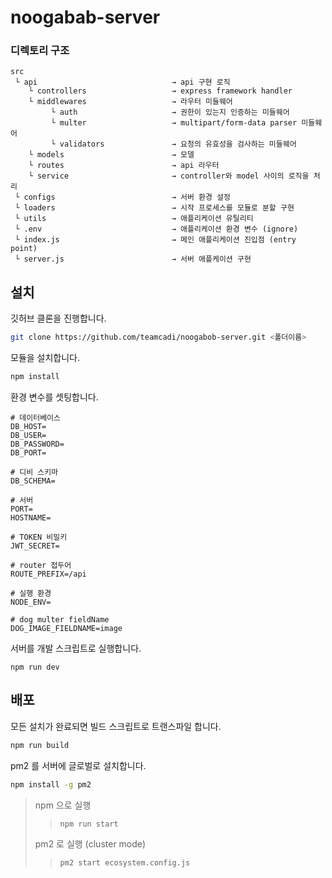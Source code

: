 # noogabab-server

### 디렉토리 구조

```
src
 └ api                              → api 구현 로직
    └ controllers                   → express framework handler
    └ middlewares                   → 라우터 미들웨어
         └ auth                     → 권한이 있는지 인증하는 미들웨어
         └ multer                   → multipart/form-data parser 미들웨어
         └ validators               → 요청의 유효성을 검사하는 미들웨어
    └ models                        → 모델
    └ routes                        → api 라우터
    └ service                       → controller와 model 사이의 로직을 처리
 └ configs                          → 서버 환경 설정
 └ loaders                          → 시작 프로세스를 모듈로 분할 구현
 └ utils                            → 애플리케이션 유틸리티
 └ .env                             → 애플리케이션 환경 변수 (ignore)
 └ index.js                         → 메인 애플리케이션 진입점 (entry point)
 └ server.js                        → 서버 애플케이션 구현
```

## 설치

깃허브 클론을 진행합니다.

```bash
git clone https://github.com/teamcadi/noogabob-server.git <폴더이름>
```

모듈을 설치합니다.

```bash
npm install
```

환경 변수를 셋팅합니다.

```
# 데이터베이스
DB_HOST=
DB_USER=
DB_PASSWORD=
DB_PORT=

# 디비 스키마
DB_SCHEMA=

# 서버
PORT=
HOSTNAME=

# TOKEN 비밀키
JWT_SECRET=

# router 접두어
ROUTE_PREFIX=/api

# 실행 환경
NODE_ENV=

# dog multer fieldName
DOG_IMAGE_FIELDNAME=image
```

서버를 개발 스크립트로 실행합니다.

```
npm run dev
```

## 배포

모든 설치가 완료되면 빌드 스크립트로 트랜스파일 합니다.

```bash
npm run build
```

pm2 를 서버에 글로벌로 설치합니다.

```bash
npm install -g pm2
```

> npm 으로 실행
>
> > `npm run start`
>
> pm2 로 실행 (cluster mode)
>
> > `pm2 start ecosystem.config.js`
